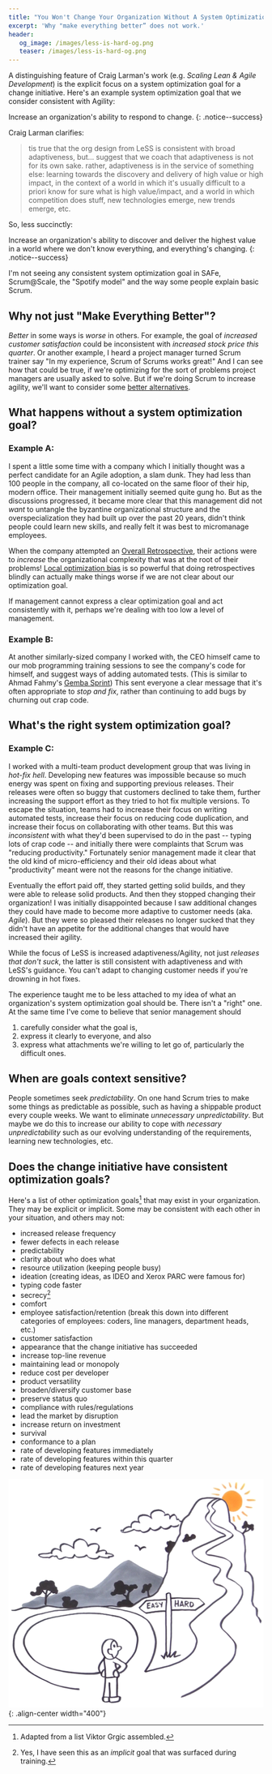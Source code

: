 ```yaml
---
title: "You Won't Change Your Organization Without A System Optimization Goal"
excerpt: 'Why "make everything better” does not work.'
header:
   og_image: /images/less-is-hard-og.png
   teaser: /images/less-is-hard-og.png
---
```

A distinguishing feature of Craig Larman's work (e.g. _Scaling Lean & Agile Development_) is the explicit focus on a system optimization goal for a change initiative.  Here's an example system optimization goal that we consider consistent with Agility:

Increase an organization's ability to respond to change.
{: .notice--success}

Craig Larman clarifies:
> tis true that the org design from LeSS is consistent with broad adaptiveness, but... suggest that we coach that adaptiveness is not for its own sake. rather, adaptiveness is in the service of something else: learning towards the discovery and delivery of high value or high impact, in the context of a world in which it's usually difficult to a priori know for sure what is high value/impact, and a world in which competition does stuff, new technologies emerge, new trends emerge, etc.

So, less succinctly:

Increase an organization's ability to discover and deliver the highest value in a world where we don't know everything, and everything's changing.
{: .notice--success}


I'm not seeing any consistent system optimization goal in SAFe, Scrum@Scale, the "Spotify model" and the way 
some people explain basic Scrum. 

## Why not just "Make Everything Better"?

*Better* in some ways is *worse* in others.  For example, the goal of *increased customer satisfaction* could be inconsistent 
with *increased stock price this quarter*.  Or another example, I heard a project manager turned Scrum 
trainer say "In my experience, Scrum of Scrums works great!"  And I can see how that could be true, if 
we're optimizing for the sort of problems project managers are usually asked to solve.  But if we're doing 
Scrum to increase agility,
we'll want to consider some [better alternatives](/seven-alternatives-to-scrum-of-scrums/#coordination--integration-what-to-do-instead).

## What happens without a system optimization goal?

### Example A: 
I spent a little some time with a company which I initially thought was a perfect candidate for an Agile adoption, a slam dunk.  They had less than 100 people in the company, all co-located on the same floor of their hip, modern office.  Their  management initially seemed quite gung ho.  But as the discussions progressed, it became more clear that this management did not *want* to untangle the byzantine organizational structure and the overspecialization they had built up over the past 20 years, didn't think people could learn new skills, and really felt it was best to micromanage employees.

When the company attempted an [Overall Retrospective](https://less.works/less/framework/overall-retrospective.html), their actions were to *increase* the organizational complexity that was at the root of their problems!  [Local optimization bias](/local-optimization-bias/) is so powerful that doing retrospectives blindly can actually make things worse if we are not clear about our optimization goal.

If management cannot express a clear optimization goal and act consistently with it, perhaps we're dealing with too low a level of management.    

### Example B:
At another similarly-sized company I worked with, the CEO himself came to our mob programming training sessions to see the company's code for himself, and suggest ways of adding automated tests.  (This is similar to Ahmad Fahmy's [Gemba Sprint](https://www.infoq.com/articles/guide-gemba-sprint/))  This sent everyone a clear message that it's often appropriate to *stop and fix*, rather than continuing to add bugs by churning out crap code.  

## What's the right system optimization goal? 

### Example C:
I worked with a multi-team product development group that was living in *hot-fix hell*.  Developing new features was impossible because so much energy was spent on fixing and supporting previous releases.  Their releases were often so buggy that customers declined to take them, further increasing the support effort as they tried to hot fix multiple versions.  To escape the situation, teams had to increase their focus on writing automated tests, increase their focus on reducing code duplication, and increase their focus on collaborating with other teams.  But this was *inconsistent* with what they'd been supervised to do in the past -- typing lots of crap code -- and initially there were complaints that Scrum was "reducing productivity."  Fortunately senior management made it clear that the old kind of micro-efficiency and their old ideas about what "productivity" meant were not the reasons for the change initiative.

Eventually the effort paid off, they started getting solid builds, and they were able to release solid products.  And then they stopped changing their organization!  I was initially disappointed because I saw additional changes they could have made to become more adaptive to customer needs (aka. *Agile*).  But they were so pleased their releases no longer sucked that they didn't have an appetite for the additional changes that would have increased their agility.  
 
While the focus of LeSS is increased adaptiveness/Agility, not just *releases that don't suck*, the latter is still consistent with adaptiveness and with LeSS's guidance.  You can't adapt to changing customer needs if you're drowning in hot fixes.

The experience taught me to be less attached to my idea of what an organization's system optimization goal should be.  There isn't a "right" one.  At the same time I've come to believe that senior management should 
1. carefully consider what the goal is, 
2. express it clearly to everyone, and also 
3. express what attachments we're willing to let go of, particularly the difficult ones.

## When are goals context sensitive?

People sometimes seek *predictability*.  On one hand Scrum tries to make some things as predictable as possible, such as having a shippable product every couple weeks.  We want to eliminate *unnecessary unpredictability*.  But maybe we do this to increase our ability to cope with *necessary unpredictability* such as our evolving understanding of the requirements, learning new technologies, etc.

## Does the change initiative have consistent optimization goals?

Here's a list of other optimization goals[^1] that may exist in your organization.  They may be explicit or implicit.  Some may be consistent with each other in your situation, and others may not:

* increased release frequency
* fewer defects in each release
* predictability
* clarity about who does what
* resource utilization (keeping people busy)
* ideation (creating ideas, as IDEO and Xerox PARC were famous for)
* typing code faster
* secrecy[^yes]
* comfort
* employee satisfaction/retention (break this down into different categories of employees: coders, line managers, department heads, etc.)
* customer satisfaction
* appearance that the change initiative has succeeded
* increase top-line revenue
* maintaining lead or monopoly
* reduce cost per developer
* product versatility
* broaden/diversify customer base
* preserve status quo
* compliance with rules/regulations
* lead the market by disruption 
* increase return on investment
* survival
* conformance to a plan
* rate of developing features immediately
* rate of developing features within this quarter
* rate of developing features next year


![LeSS is hard](../images/less-is-hard.png){: .align-center width="400"}

[^1]: Adapted from a list Viktor Grgic assembled.
[^yes]: Yes, I have seen this as an *implicit* goal that was surfaced during training.